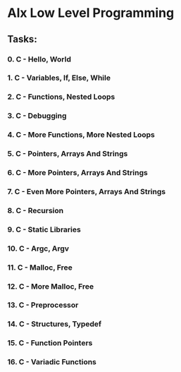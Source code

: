 # Alx Low Level Programming


## Tasks:

### 0. C - Hello, World

### 1. C - Variables, If, Else, While

### 2. C - Functions, Nested Loops

### 3. C - Debugging

### 4. C - More Functions, More Nested Loops

### 5. C - Pointers, Arrays And Strings

### 6. C - More Pointers, Arrays And Strings

### 7. C - Even More Pointers, Arrays And Strings

### 8. C - Recursion

### 9. C - Static Libraries

### 10. C - Argc, Argv

### 11. C - Malloc, Free

### 12. C - More Malloc, Free

### 13. C - Preprocessor

### 14. C - Structures, Typedef

### 15. C - Function Pointers

### 16. C - Variadic Functions
